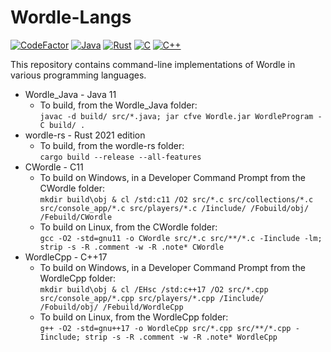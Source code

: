 # Wordle-Langs

[![CodeFactor](https://www.codefactor.io/repository/github/the-mighty-mo/wordle-langs/badge)](https://www.codefactor.io/repository/github/the-mighty-mo/wordle-langs)
[![Java](https://github.com/the-mighty-mo/Wordle-Langs/actions/workflows/java.yml/badge.svg)](https://github.com/the-mighty-mo/Wordle-Langs/actions/workflows/java.yml)
[![Rust](https://github.com/the-mighty-mo/Wordle-Langs/actions/workflows/rust.yml/badge.svg)](https://github.com/the-mighty-mo/Wordle-Langs/actions/workflows/rust.yml)
[![C](https://github.com/the-mighty-mo/Wordle-Langs/actions/workflows/c.yml/badge.svg)](https://github.com/the-mighty-mo/Wordle-Langs/actions/workflows/c.yml)
[![C++](https://github.com/the-mighty-mo/Wordle-Langs/actions/workflows/cpp.yml/badge.svg)](https://github.com/the-mighty-mo/Wordle-Langs/actions/workflows/cpp.yml)

This repository contains command-line implementations of Wordle in various programming languages.

- Wordle_Java - Java 11
  - To build, from the Wordle_Java folder:  
    `javac -d build/ src/*.java; jar cfve Wordle.jar WordleProgram -C build/ .`
- wordle-rs - Rust 2021 edition
  - To build, from the wordle-rs folder:  
    `cargo build --release --all-features`
- CWordle - C11
  - To build on Windows, in a Developer Command Prompt from the CWordle folder:  
    `mkdir build\obj & cl /std:c11 /O2 src/*.c src/collections/*.c src/console_app/*.c src/players/*.c /Iinclude/ /Fobuild/obj/ /Febuild/CWordle`
  - To build on Linux, from the CWordle folder:  
    `gcc -O2 -std=gnu11 -o CWordle src/*.c src/**/*.c -Iinclude -lm; strip -s -R .comment -w -R .note* CWordle`
- WordleCpp - C++17
  - To build on Windows, in a Developer Command Prompt from the WordleCpp folder:  
    `mkdir build\obj & cl /EHsc /std:c++17 /O2 src/*.cpp src/console_app/*.cpp src/players/*.cpp /Iinclude/ /Fobuild/obj/ /Febuild/WordleCpp`
  - To build on Linux, from the WordleCpp folder:  
    `g++ -O2 -std=gnu++17 -o WordleCpp src/*.cpp src/**/*.cpp -Iinclude; strip -s -R .comment -w -R .note* WordleCpp`
